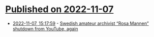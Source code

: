 # [Published on 2022-11-07](index.md)

* [2022-11-07, 15:17:59](https://news.ycombinator.com/item?id=33506878) - [Swedish amateur archivist “Rosa Mannen” shutdown from YouTube, again](https://www.gp.se/kultur/kultur/youtubekanalen-rosa-mannen-nedstängd-igen-1.84848419)
